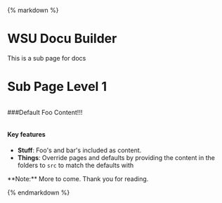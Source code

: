 {% markdown %}
# WSU Docu Builder
This is a sub page for docs 

# Sub Page Level 1
    
<div class="row halves"><div class="column">

###Default Foo Content!!!

</div><div class="column">

#### Key features

- **Stuff**: Foo's and bar's included as content.
- **Things**:  Override pages and defaults by providing the content in the folders to `src` to match the defaults with 


</div></div>
**Note:** More to come. Thank you for reading.

{% endmarkdown %}